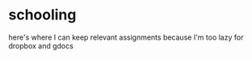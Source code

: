schooling
=========

here's where I can keep relevant assignments because I'm too lazy for dropbox and gdocs